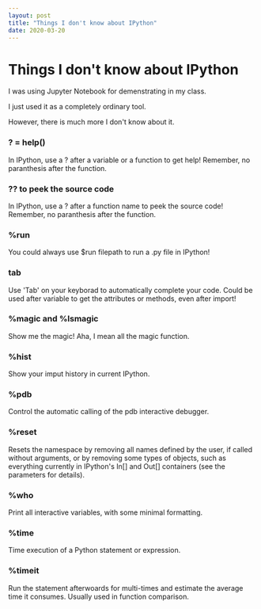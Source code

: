 ```yaml
---
layout: post
title: "Things I don't know about IPython"
date: 2020-03-20
---
```


# Things I don't know about IPython #

I was using Jupyter Notebook for demenstrating in my class. 

I just used it as a completely ordinary tool.

However, there is much more I don't know about it.

### ? = help() ###

In IPython, use a ? after a variable or a function to get help! Remember, no paranthesis after the function.

### ?? to peek the source code ###

In IPython, use a ? after a function name to peek the source code! Remember, no paranthesis after the function.

###  %run ###

You could always use $run filepath to run a .py file in IPython!

### tab ###

Use 'Tab' on your keyborad to automatically complete your code. Could be used after variable to get the attributes or methods, even after import!

### %magic and %lsmagic ###

Show me the magic! Aha, I mean all the magic function.

### %hist ###

Show your imput history in current IPython.

### %pdb ###
Control the automatic calling of the pdb interactive debugger.

### %reset ###
Resets the namespace by removing all names defined by the user, if
called without arguments, or by removing some types of objects, such
as everything currently in IPython's In[] and Out[] containers (see
the parameters for details).

### %who ###
Print all interactive variables, with some minimal formatting.

### %time ###

Time execution of a Python statement or expression.

### %timeit ###

Run the statement afterwoards for multi-times and estimate the average time it consumes. Usually used in function comparison.